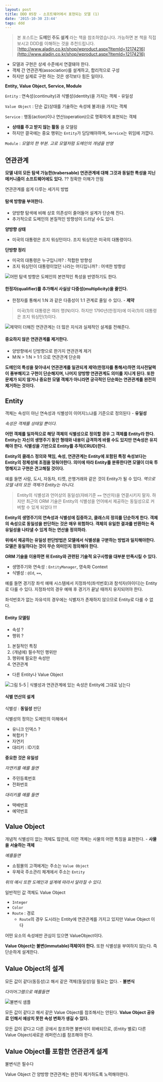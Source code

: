 ```yaml
---
layout: post
title: DDD 05장 - 소프트웨어에서 표현되는 모델 (1)
date: '2015-10-30 23:44'
tags: ddd
---
```


> 본 포스트는 **도메인 주도 설계** 라는 책을 참조하였습니다.
가능하면 본 책을 직접 보시고 DDD를 이해하는 것을 추천드립니다.
> [http://www.aladin.co.kr/shop/wproduct.aspx?ItemId=12174216](http://www.aladin.co.kr/shop/wproduct.aspx?ItemId=12174216)

- 모델과 구현은 상세 수준에서 연결돼야 한다.
- 객체 간 연관관계(association)를 설계하고, 합리적으로 구성
 - 하지만 실제로 구현 하는 것은 생각보다 힘든 일이다.

**Entity, Value Object, Service, Module**

`Entity` : 연속성(continuity)과 식별성(identity)을 가지는 객체 - 유일성

`Value Object` : 단순 값(상태를 기술하는 속성에 불과)을 가지는 객체

`Service` : 행동(action)이나 연산(operation)으로 명확하게 표현되는 객체

 - **상태를 주고 받지 않는 활동** 을 모델링
 - 하지만 결국에는 중요 행위는 `Entity`가 담당해야하며, `Service`는 위임에 가깝다.

`Module` : _모델의 한 부분. 고로 모델처럼 도메인의 개념을 반영_

## 연관관계

**모델 내의 모든 탐색 가능한(trabersable) 연관관계에 대해 그것과 동일한 특성을 지닌 메커니즘이 소프트웨어에도 있다.**
?? 정확한 이해가 안됨

연관관계를 쉽게 다루는 세가지 방법

#### 탐색 방향을 부여한다.
 - 양방향 탐색에 비해 상호 의존성이 줄어들어 설계가 단순해 진다.
 - 추가적으로 도메인의 본질적인 방향성이 드러날 수도 있다.

**양방향 상태**
- 미국의 대통령은 조지 워싱턴이다. 조지 워싱턴은 미국의 대통령이다.

**단방향 정리**
- 미국의 대통령은 누구입니까? : 적합한 방향성
- 조지 워싱턴이 대통령이었던 나라는 어디입니까? : 어색한 방향성

![어떤 탐색 방향은 도메인의 본연적인 특성을 반영하기도 한다.](/images/2015/10/DDD-5-1.png)

#### 한정자(qualifier)를 추가해서 사실상 다중성(multiplicity)을 줄인다.
 - 한정자를 통해서 1:N 과 같은 다중성이 1:1 관계로 줄일 수 있다. - **제약**

> 미국(1)의 대통령은 여러 명(N)이다.
> 하지만 1790년(한정자)에 미국(1)의 대통령은 조지 워싱턴(1)이다.

![제약이 더해진 연관관계는 더 많은 지식과 실제적인 설계를 전해준다.](/images/2015/10/DDD-5-2.png)

#### 중요하지 않은 연관관계를 제거한다.
 - 양방향에서 단방향으로 한가지 연관관계 제거
 - M:N > 1:N > 1:1 으로 연관관계 단순화

**도메인의 특성을 찾아내서 연관관계를 일관되게 제약(한정자를 통해서)하면 의사전달력이 풍부해지고 구현이 단순해지며,
나머지 양방향 연관관계도 의미를 지니게 된다.
또한 문제가 되지 않거나 중요한 모델 객체가 아니라면 궁극적인 단순화는 연관관계를 완전히 제거하는 것이다.**

## Entity

객체는 속성이 아닌 연속성과 식별성이 이어지느냐를 기준으로 정의된다 - **유일성**

_속성은 객체를 상태일 뿐이다._

**어떤 객체를 일차적으로 해당 객체의 식별성으로 정의할 경우 그 객체를 Entity라 한다.
Entity는 자신의 생명주기 동안 형태와 내용이 급격하게 바뀔 수도 있지만 연속성은 유지해야 한다.
식별성을 기반으로 Entity를 추적(CRUD)한다.**

**Entity의 클래스 정의와 책임, 속성, 연관관계는 Entity에 포함된 특정 속성보다는 Entity의 정체성에 초점을 맞춰야한다.
의미에 따라 Entity를 분류한다면 모델이 더욱 투명해지고 구현은 견고해질 것이다.**

예를 들면 사람, 도시, 자동차, 티켓, 은행거래와 같은 것이 Entity가 될 수 있다.
_역으로 모델 내의 모든 객체가 Entity는 아니다._

> Entity의 식별성과 언어상의 동일성(자바기준 `==` 연산자)을 연결시키지 말자. 하지만 최근의 ORM 기술은 Entity의 식별성을 언어에서 제공하는 동일성으로 커버할 수 있게 되었다 !!!

**Entity의 생명주기의 연속성과 식별성에 집중하고, 클래스의 정의를 단순하게 한다. 객체의 속성으로 동일성을 판단하는 것은 매우 위험하다.
객체의 유일한 결과를 반환하는 즉 유일성을 나타낼 수 있게 하는 연산을 정의하라.**

**위에서 제공하는 유일성 판단방법은 모델에서 식별셩을 구분하는 방법과 일치해야한다. 모델은 동일하다는 것이 무슨 의미인지 정의해야 한다.**

**ORM 기술을 이용하면 위 Entity와 관련된 기술적 요구사항을 대부분 만족시킬 수 있다.**

- 생명주기와 연속성 : `EntityManager`, 영속화 Context
- 식별성 : `@Id`, `==`,

예를 들면 경기장 좌석 예매 시스템에서 지정좌석(좌석번호)과 참석자(아이디)는 Entity로 다룰 수 있다.
지정좌석의 경우 예매 후 경기가 끝날 때까지 유지되어야 한다.

좌석번호가 없는 자유석의 경우에는 식별자가 존재하지 않으므로 Entity로 다룰 수 없다.

#### Entity 모델링

- 속성 ?
- 행위 ?

1. 본질적인 특징
2. (개념에) 필수적인 행위만
3. 행위에 필요한 속성만
4. 연관관계
  - 다른 Entity나 Value Object

![그림 5-5 | 식별성과 연관관계에 있는 속성은 Entity에 그대로 남는다](/images/2015/10/ddd-5-5.png)

#### 식별 연산의 설계

식별성 : **동일성** 판단

식별성의 정의는 도메인의 이해에서

- 유니크 인덱스 ?
- 복합키 ?
- 자연키
- 대리키 : ID기호

**중요한 것은 유일성**

*자연키를 예를 들면*

- 주민등록번호
- 전화번호

*대리키를 예를 들면*

- 택배번호
- 예약번호

## Value Object

개념적 식별성이 없는 객체도 많은데, 이런 객체는 사물의 어떤 특징을 표현한다. - **사물을 서술하는 객체**

*예를들면*

- 쇼핑몰의 고객에게는 주소는 `Value Object`
- 우체국 주소관리 체계에서 주소는 `Entity`

*위의 예시 또한 도메인과 설계에 따라서 달라질 수 있다.*

일반적인 값 객체도 Value Object

- `Integer`
- `Color`
- `Route` : 경로
  - `Route`의 경우 도시라는 Entity에 연관관계를 가지고 있지만 Value Object 이다

어떤 요소의 속성에만 관심이 있으면 ValueObject이다.

**Value Object는 불변(immutable)객체여야 한다.** 또한 식별성을 부여하지 않는다. 즉 단순하게 설계한다.

## Value Object의 설계

모든 값이 같다(동등성)고 해서 같은 객체(동일성)일 필요는 없다. - **불변식**

*다이어그램으로 예를들면*

![불변식 샘플](/images/2015/10/ddd-5-ex1.png)

모든 값이 같다고 해서 같은 Value Object를 참조해서는 안된다.
**Value Object 공유로 인해서 예상치 못한 속성 변화가 생길 수 있다.**

모든 값이 같다고 다른 곳에서 참조하면 불변식이 위배되므로, (Entity 별로) 다른 Value Object(새로운 레퍼런스)를 참조해야 한다.

## Value Object를 포함한 연관관계 설계

불변식은 필수다

Value Object 간 양방향 연관관계는 완전히 제거하도록 노력해야한다.
